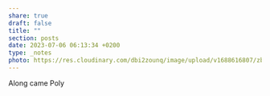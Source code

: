 ```yaml
---
share: true
draft: false
title: ""
section: posts
date: 2023-07-06 06:13:34 +0200
type: _notes
photo: https://res.cloudinary.com/dbi2zounq/image/upload/v1688616807/zbix4f1mopjksuwdkadx.jpg
---
```


Along came Poly

